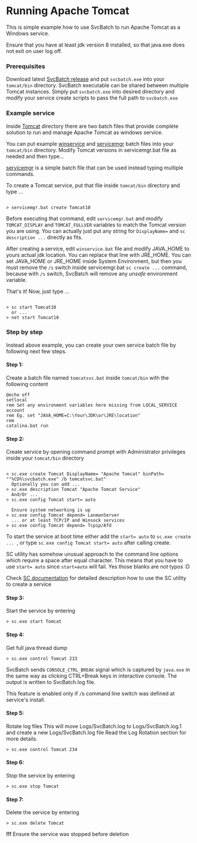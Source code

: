 # Running Apache Tomcat

This is simple example how to use SvcBatch to run Apache Tomcat
as a Windows service.

Ensure that you have at least jdk version 8 installed, so that
java.exe does not exit on user log off.


### Prerequisites

Download latest [SvcBatch release](https://github.com/mturk/svcbatch/releases)
and put `svcbatch.exe` into your `tomcat/bin` directory.
SvcBatch executable can be shared between multiple Tomcat instances.
Simply put `svcbatch.exe` into desired directory and modify
your service create scripts to pass the full path to `svcbatch.exe`


### Example service

Inside [Tomcat](tomcat/) directory there are two batch files that
provide complete solution to run and manage Apache Tomcat as
windows service.


You can put example [winservice](tomcat/winservice.bat) and [servicemgr](tomcat/servicemgr.bat)
batch files into your `tomcat/bin` directory. Modify Tomcat versions in
servicemgr.bat file as needed and then type...

[servicemgr](omcat/servicemgr.bat) is a simple batch file
that can be used instead typing multiple commands.

To create a Tomcat service, put that file inside `tomcat/bin` directory
and type ...
```no-highlight

> servicemgr.bat create Tomcat10

```

Before executing that command, edit `servicemgr.bat` and modify
`TOMCAT_DISPLAY` and `TOMCAT_FULLVER` variables to match the Tomcat
version you are using. You can actually just put any string
for `DisplayName=` and `sc description ...` directly as fits.

After creating a service, edit `winservice.bat` file and modify
JAVA_HOME to yours actual jdk location. You can replace that line
with JRE_HOME. You can set JAVA_HOME or JRE_HOME inside
System Environment, but then you must remove the `/s` switch inside
servicemgr.bat `sc create ...` command, because with `/s` switch, SvcBatch
will remove any *unsafe* environment variable.

That's it! Now, just type ...
```no-highlight

> sc start Tomcat10
  or ...
> net start Tomcat10

```

### Step by step

Instead above example, you can create your own
service batch file by following next few steps.

#### Step 1:
Create a batch file named `tomcatsvc.bat` inside `tomcat/bin`
with the following content

```batchfile
@echo off
setlocal
rem Set any environment variables here missing from LOCAL_SERVICE account
rem Eg. set "JAVA_HOME=C:\Your\JDK\or\JRE\location"
rem
catalina.bat run

```

#### Step 2:
Create service by opening command prompt with Administrator
privileges inside your `tomcat/bin` directory

```no-highlight

> sc.exe create Tomcat DisplayName= "Apache Tomcat" binPath= ""%CD%\svcbatch.exe" /b tomcatsvc.bat"
  Optionally you can add ...
> sc.exe description Tomcat "Apache Tomcat Service"
  And/Or ...
> sc.exe config Tomcat start= auto

  Ensure system networking is up
> sc.exe config Tomcat depend= LanmanServer
  ... or at least TCP/IP and Winsock services
> sc.exe config Tomcat depend= Tcpip/Afd

```

To start the service at boot time either add the `start= auto` to `sc.exe create ... `,
or type `sc.exe config Tomcat start= auto` after calling create.

SC utility has somehow unusual approach to the command line options
which require a space after equal character. This means that you have
to use `start= auto` since `start=auto` will fail. Yes those
blanks are not typos :D

Check [SC documentation](https://docs.microsoft.com/en-us/windows-server/administration/windows-commands/sc-create)
for detailed description how to use the SC utility to create a service

#### Step 3:
Start the service by entering

```no-highlight
> sc.exe start Tomcat

```

#### Step 4:
Get full java thread dump

```no-highlight
> sc.exe control Tomcat 233

```
SvcBatch sends `CONSOLE_CTRL_BREAK` signal which is captured
by `java.exe` in the same way as clicking CTRL+Break keys in interactive console.
The output is written to SvcBatch.log file.

This feature is enabled only if `/b` command line switch was
defined at service's install.

#### Step 5:
Rotate log files
This will move Logs/SvcBatch.log to Logs/SvcBatch.log.1
and create a new Logs/SvcBatch.log file
Read the Log Rotation section for more details.

```no-highlight
> sc.exe control Tomcat 234

```

#### Step 6:
Stop the service by entering

```no-highlight
> sc.exe stop Tomcat

```

#### Step 7:
Delete the service by entering

```no-highlight
> sc.exe delete Tomcat

```

**!!!** Ensure the service was stopped before deletion
